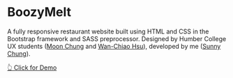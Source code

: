 # BoozyMelt

A fully responsive restaurant website built using HTML and CSS in the Bootstrap framework and SASS preprocessor. Designed by Humber College UX students (<a href="https://www.linkedin.com/in/moon-chung/" target="_blank">Moon Chung</a> and <a href="https://www.linkedin.com/in/wan-chiao-hsu/" target="_blank" >Wan-Chiao Hsu</a>), developed by me (<a href="https://www.linkedin.com/in/yatyichung/" target="_blank">Sunny Chung</a>).

<a href="https://sunnychungyatyi.com/assignments/Boozy%20Melt/index.html">👆 Click for Demo</a>


